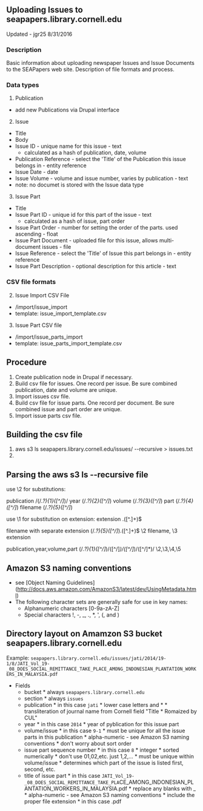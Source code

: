 ## Uploading Issues to seapapers.library.cornell.edu

Updated - jgr25 8/31/2016

### Description

Basic information about uploading newspaper Issues and Issue Documents to the SEAPapers web site. Description of file formats and process.

### Data types

1. Publication
  * add new Publications via Drupal interface
2. Issue
  * Title
  * Body
  * Issue ID - unique name for this issue - text
    * calculated as a hash of publication, date, volume
  * Publication Reference - select the 'Title' of the Publication this issue belongs in - entity reference
  * Issue Date - date
  * Issue Volume - volume and issue number, varies by publication - text
  * note: no documet is stored with the Issue data type
3. Issue Part
  * Title
  * Issue Part ID - unique id for this part of the issue - text
    * calculated as a hash of issue, part order
  * Issue Part Order - number for setting the order of the parts. used ascending - float
  * Issue Part Document - uploaded file for this issue, allows multi-document issues - file
  * Issue Reference - select the 'Title' of Issue this part belongs in - entity reference
  * Issue Part Description - optional description for this article - text

### CSV file formats

2. Issue Import CSV File
  * /import/issue_import
  * template: issue_import_template.csv
3. Issue Part CSV file
  * /import/issue_parts_import
  * template: issue_parts_import_template.csv

## Procedure

1. Create publication node in Drupal if necessary.
2. Build csv file for issues. One record per issue. Be sure combined publication, date and volume are unique.
3. Import issues csv file.
4. Build csv file for issue parts. One record per document. Be sure combined issue and part order are unique.
5. Import issue parts csv file.

## Building the csv file

1. aws s3 ls seapapers.library.cornell.edu/issues/ --recursive > issues.txt
2.

## Parsing the aws s3 ls --recursive file

use \2 for substitutions:

publication /(\/.*?){1}([^\/]*)/
year (\/.*?){2}([^\/]*)
volume (\/.*?){3}([^\/]*)
part (\/.*?){4}([^\/]*)
filename (\/.*?){5}([^\/]*)

use \1 for substitution on extension:
extension \.([^\.]+)$

filename with separate extension
(\/.*?){5}([^\/]*)\.([^\.]+)$
\2 filename, \3 extension

publication,year,volume,part
(\/.*?){1}([^\/]*)\/([^\/]*)\/([^\/]*)\/([^\/]*)\/
\2,\3,\4,\5

## Amazon S3 naming conventions

- see [Object Naming Guidelines] (http://docs.aws.amazon.com/AmazonS3/latest/dev/UsingMetadata.html)
- The following character sets are generally safe for use in key names:
  - Alphanumeric characters [0-9a-zA-Z]
  - Special characters !, -, _, ., *, ', (, and )

## Directory layout on Amamzon S3 bucket seapapers.library.cornell.edu

Example:
`seapapers.library.cornell.edu/issues/jati/2014/19-1/8/JATI_Vol_19-_08_DOES_SOCIAL_REMITTANCE_TAKE_PLACE_AMONG_INDONESIAN_PLANTATION_WORKERS_IN_MALAYSIA.pdf`

- Fields
  * bucket
		* always `seapapers.library.cornell.edu`
  * section
	    * always `issues`
  * publication
	    * in this case `jati`
	    * lower case letters and *
	    * transliteration of journal name from Cornell field "Title * Romaized by CUL"
  * year
	    * in this case `2014`
	    * year of pyblication for this issue part
  * volume/issue
	    * in this case `9-1`
	    * must be unique for all the issue parts in this publication
	    * alpha-numeric - see Amazon S3 naming conventions
	    * don't worry about sort order
  * issue part sequence number
	    * in this case `8`
	    * integer
	    * sorted numerically * don't use 01,02,etc. just 1,2,...
	    * must be unique within volume/issue
	    * determines which part of the issue is listed first, second, etc.
  * title of issue part
	    * in this case `JATI_Vol_19-_08_DOES_SOCIAL_REMITTANCE_TAKE_PLA`CE_AMONG_INDONESIAN_PLANTATION_WORKERS_IN_MALAYSIA.pdf
	    * replace any blanks with _
	    * alpha-numeric - see Amazon S3 naming conventions
	    * include the proper file extension
	      * in this case .pdf

